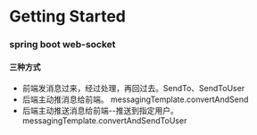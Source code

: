 # Getting Started

### spring boot web-socket

#### 三种方式
* 前端发消息过来，经过处理，再回过去。SendTo、SendToUser
* 后端主动推消息给前端。 messagingTemplate.convertAndSend
* 后端主动推送消息给前端--推送到指定用户。  messagingTemplate.convertAndSendToUser
